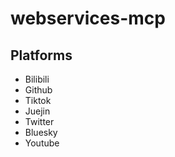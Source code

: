 # webservices-mcp

## Platforms

- Bilibili
- Github
- Tiktok
- Juejin
- Twitter
- Bluesky
- Youtube

